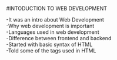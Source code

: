 #INTODUCTION TO WEB DEVELOPMENT <br>

-It was an intro about Web Development<br>
-Why web development is important<br>
-Languages used in web development<br>
-Difference between frontend and backend<br>
-Started with basic syntax of HTML<br>
-Told some of the tags used in HTML<br>
